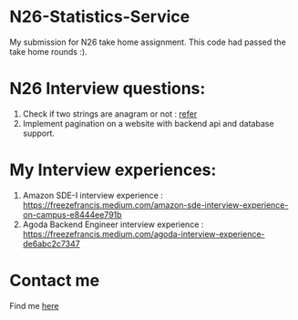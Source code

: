 # N26-Statistics-Service
My submission for N26 take home assignment. This code had passed the take home rounds :).

# N26 Interview questions:
1) Check if two strings are anagram or not : [refer](https://shorturl.at/anrR3)
2) Implement pagination on a website with backend api and database support.

# My Interview experiences:
1) Amazon SDE-I interview experience : https://freezefrancis.medium.com/amazon-sde-interview-experience-on-campus-e8444ee791b
2) Agoda Backend Engineer interview experience : https://freezefrancis.medium.com/agoda-interview-experience-de6abc2c7347

# Contact me
Find me [here](https://linktr.ee/freeze_francis)
